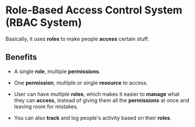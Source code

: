 # Role-Based Access Control System (RBAC System)

Basically, it uses **roles** to make people **access** certain stuff.

## Benefits

- A single **role**, multiple **permissions**.

- One **permission**, multiple or single **resource** to access.

- User can have *multiple* **roles**, which makes it easier to **manage** what they can **access**, instead of giving them all the **permissions** at once and leaving room for mistakes.

- You can also **track** and log people's activity based on their **roles**.

